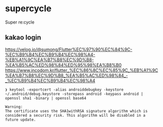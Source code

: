 # supercycle

Super re:cycle

## kakao login
https://velog.io/@sumong/Flutter%EC%97%90%EC%84%9C-%EC%B9%B4%EC%B9%B4%EC%98%A4-%EB%A1%9C%EA%B7%B8%EC%9D%B8-%EA%B5%AC%ED%98%84%ED%95%98%EA%B8%B0
https://www.incodom.kr/flutter_%EC%86%8C%EC%85%9C_%EB%A1%9C%EA%B7%B8%EC%9D%B8_%EA%B5%AC%ED%98%84_-_%EC%B9%B4%EC%B9%B4%EC%98%A4


```shell
❯ keytool -exportcert -alias androiddebugkey -keystore ~/.android/debug.keystore -storepass android -keypass android | openssl sha1 -binary | openssl base64

Warning:
The certificate uses the SHA1withRSA signature algorithm which is considered a security risk. This algorithm will be disabled in a future update.
```